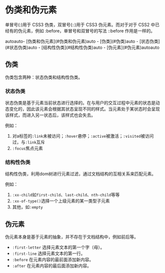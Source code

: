 # 伪类和伪元素

单冒号(:)用于 CSS3 伪类，双冒号(::)用于 CSS3 伪元素。而对于对于 CSS2 中已经有的伪元素，例如 :before，单冒号和双冒号的写法 ::before 作用是一样的。

<!-- TOC -->autoauto- [伪类和伪元素](#伪类和伪元素)auto  - [伪类](#伪类)auto    - [状态伪类](#状态伪类)auto    - [结构性伪类](#结构性伪类)auto  - [伪元素](#伪元素)autoauto<!-- /TOC -->

## 伪类

伪类包含两种：状态伪类和结构性伪类。

### 状态伪类

状态伪类是基于元素当前状态进行选择的。在与用户的交互过程中元素的状态是动态变化的，因此该元素会根据其状态呈现不同的样式。当元素处于某状态时会呈现该样式，而进入另一状态后，该样式也会失去。

例如：  

1. 对a标签的`:link`未被访问；`:hover`悬停；`:active`被激活；`:visited`被访问过，与`:link`互斥
2. `:focus`焦点元素

### 结构性伪类

结构性伪类，利用dom树进行元素过滤，通过文档结构的互相关系来匹配元素。

例如：  

1. `:xx-child`如`first-child`、`last-child`、`nth-child`等等
2. `:xx-of-type()`选择一个上级元素的某一类型子元素
3. 其他，如`:empty`

## 伪元素

伪元素本身是基于元素的抽象，并不存在于文档结构中，例如前后等。  

- `:first-letter` 选择元素文本的第一个字（母）。
- `:first-line` 选择元素文本的第一行。
- `:before` 在元素内容的最前面添加新内容。
- `:after` 在元素内容的最后面添加新内容。
